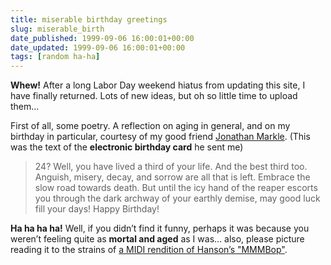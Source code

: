 ```yaml
---
title: miserable birthday greetings
slug: miserable_birth
date_published: 1999-09-06 16:00:01+00:00
date_updated: 1999-09-06 16:00:01+00:00
tags: [random ha-ha]
---
```

**Whew!** After a long Labor Day weekend hiatus from updating this site, I have finally returned. Lots of new ideas, but oh so little time to upload them…

First of all, some poetry. A reflection on aging in general, and on my birthday in particular, courtesy of my good friend [Jonathan Markle](mailto:nrayouth@yahoo.com). (This was the text of the **electronic birthday card** he sent me)

> 24? Well, you have lived a third of your life. And the best third too. Anguish, misery, decay, and sorrow are all that is left. Embrace the slow road towards death. But until the icy hand of the reaper escorts you through the dark archway of your earthly demise, may good luck fill your days! Happy Birthday!

**Ha ha ha ha!** Well, if you didn’t find it funny, perhaps it was because you weren’t feeling quite as **mortal and aged** as I was… also, please picture reading it to the strains of [a MIDI rendition of Hanson’s "MMMBop"](mmmbop.mid).
